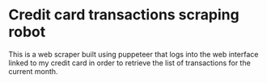 # Credit card transactions scraping robot

This is a web scraper built using puppeteer that logs into the web interface linked to my credit card in order to retrieve the list of transactions for the current month.
